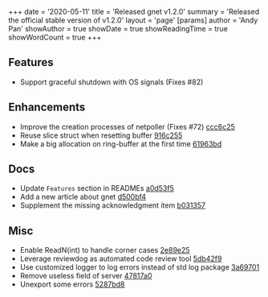 +++
date = '2020-05-11'
title = 'Released gnet v1.2.0'
summary = 'Released the official stable version of v1.2.0'
layout = 'page'
[params]
  author = 'Andy Pan'
showAuthor = true
showDate = true
showReadingTime = true
showWordCount = true
+++

## Features

- Support graceful shutdown with OS signals (Fixes #82)

## Enhancements

- Improve the creation processes of netpoller (Fixes #72) [ccc6c25](https://github.com/panjf2000/gnet/commit/ccc6c25923404195e7fba960d6cdfb57d3a7cea4)
- Reuse slice struct when resetting buffer [916c255](https://github.com/panjf2000/gnet/commit/916c255de373b3ff73eaa10cb1f0bacc2c1b6e3f)
- Make a big allocation on ring-buffer at the first time [61963bd](https://github.com/panjf2000/gnet/commit/61963bd439beba73ef29c74b9870442c867e192a)

## Docs

- Update `Features` section in READMEs [a0d53f5](https://github.com/panjf2000/gnet/commit/a0d53f5061405901e17df4fa9760633edd9f1d98)
- Add a new article about gnet [d500bf4](https://github.com/panjf2000/gnet/commit/d500bf449f7808df210ff859014387a833c2f9f2)
- Supplement the missing acknowledgment item [b031357](https://github.com/panjf2000/gnet/commit/b031357ed623f630048a9222229e76c05cb7e6ef)

## Misc

- Enable ReadN(int) to handle corner cases [2e89e25](https://github.com/panjf2000/gnet/commit/2e89e255fd636371c0671542387e807bcd18a496)
- Leverage reviewdog as automated code review tool [5db42f9](https://github.com/panjf2000/gnet/commit/5db42f9413a7f17b6e6d8383f0e9c7c6dbf3a9d7)
- Use customized logger to log errors instead of std log package [3a69701](https://github.com/panjf2000/gnet/commit/3a697014af6c6a61828147d2def1f7a543e149b6)
- Remove useless field of server [47817a0](https://github.com/panjf2000/gnet/commit/47817a0b7098443d141e8857cbfc4d30f13b3965)
- Unexport some errors [5287bd8](https://github.com/panjf2000/gnet/commit/5287bd8bde31bbcdfc482810479cd6c773afdeeb)